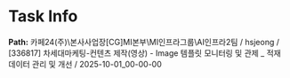 # Task Info

**Path:** 카페24(주)\본사사업장\[CG]MI본부\MI인프라그룹\AI인프라2팀 / hsjeong / [336817] 차세대마케팅-컨텐츠 제작(영상) - Image 템플릿 모니터링 및 관제 _ 적재 데이터 관리 및 개선 / 2025-10-01_00-00-00


